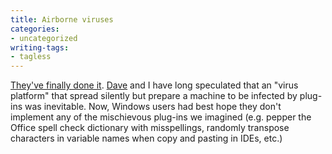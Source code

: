 ```yaml
---
title: Airborne viruses
categories:
- uncategorized
writing-tags:
- tagless
---
```


[They've finally done it][1].  [Dave][2] and I have long speculated that an "virus platform" that spread silently but prepare a machine to be infected by plug-ins was inevitable.  Now, Windows users had best hope they don't implement any of the mischievous plug-ins we imagined (e.g. pepper the Office spell check dictionary with misspellings, randomly transpose characters in variable names when copy and pasting in IDEs, etc.)

   [1]: http://www.nytimes.com/2003/12/08/technology/08trojan.html?ex=1386219600&en=fc2a920c196b88ca&ei=5007&partner=USERLAND
   [2]: http://xot.sf.net/blog/
